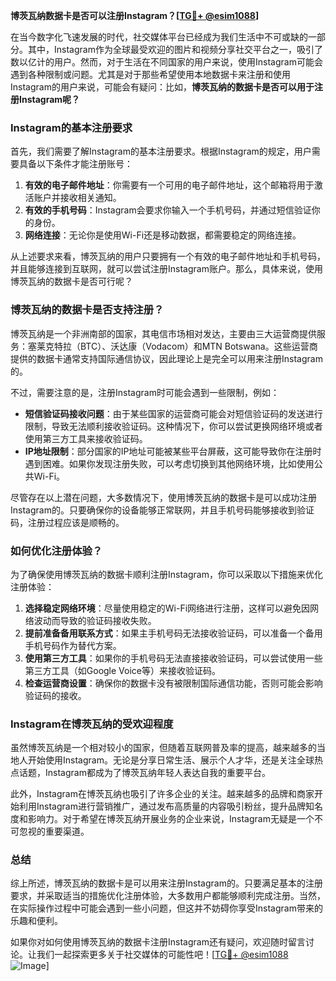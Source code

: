 **博茨瓦纳数据卡是否可以注册Instagram？[[TG💪+ @esim1088](https://t.me/s/esim1088)]**

在当今数字化飞速发展的时代，社交媒体平台已经成为我们生活中不可或缺的一部分。其中，Instagram作为全球最受欢迎的图片和视频分享社交平台之一，吸引了数以亿计的用户。然而，对于生活在不同国家的用户来说，使用Instagram可能会遇到各种限制或问题。尤其是对于那些希望使用本地数据卡来注册和使用Instagram的用户来说，可能会有疑问：比如，**博茨瓦纳的数据卡是否可以用于注册Instagram呢？**

### Instagram的基本注册要求

首先，我们需要了解Instagram的基本注册要求。根据Instagram的规定，用户需要具备以下条件才能注册账号：

1. **有效的电子邮件地址**：你需要有一个可用的电子邮件地址，这个邮箱将用于激活账户并接收相关通知。
2. **有效的手机号码**：Instagram会要求你输入一个手机号码，并通过短信验证你的身份。
3. **网络连接**：无论你是使用Wi-Fi还是移动数据，都需要稳定的网络连接。

从上述要求来看，博茨瓦纳的用户只要拥有一个有效的电子邮件地址和手机号码，并且能够连接到互联网，就可以尝试注册Instagram账户。那么，具体来说，使用博茨瓦纳的数据卡是否可行呢？

### 博茨瓦纳的数据卡是否支持注册？

博茨瓦纳是一个非洲南部的国家，其电信市场相对发达，主要由三大运营商提供服务：塞莱克特拉（BTC）、沃达康（Vodacom）和MTN Botswana。这些运营商提供的数据卡通常支持国际通信协议，因此理论上是完全可以用来注册Instagram的。

不过，需要注意的是，注册Instagram时可能会遇到一些限制，例如：

- **短信验证码接收问题**：由于某些国家的运营商可能会对短信验证码的发送进行限制，导致无法顺利接收验证码。这种情况下，你可以尝试更换网络环境或者使用第三方工具来接收验证码。
- **IP地址限制**：部分国家的IP地址可能被某些平台屏蔽，这可能导致你在注册时遇到困难。如果你发现注册失败，可以考虑切换到其他网络环境，比如使用公共Wi-Fi。

尽管存在以上潜在问题，大多数情况下，使用博茨瓦纳的数据卡是可以成功注册Instagram的。只要确保你的设备能够正常联网，并且手机号码能够接收到验证码，注册过程应该是顺畅的。

### 如何优化注册体验？

为了确保使用博茨瓦纳的数据卡顺利注册Instagram，你可以采取以下措施来优化注册体验：

1. **选择稳定网络环境**：尽量使用稳定的Wi-Fi网络进行注册，这样可以避免因网络波动而导致的验证码接收失败。
2. **提前准备备用联系方式**：如果主手机号码无法接收验证码，可以准备一个备用手机号码作为替代方案。
3. **使用第三方工具**：如果你的手机号码无法直接接收验证码，可以尝试使用一些第三方工具（如Google Voice等）来接收验证码。
4. **检查运营商设置**：确保你的数据卡没有被限制国际通信功能，否则可能会影响验证码的接收。

### Instagram在博茨瓦纳的受欢迎程度

虽然博茨瓦纳是一个相对较小的国家，但随着互联网普及率的提高，越来越多的当地人开始使用Instagram。无论是分享日常生活、展示个人才华，还是关注全球热点话题，Instagram都成为了博茨瓦纳年轻人表达自我的重要平台。

此外，Instagram在博茨瓦纳也吸引了许多企业的关注。越来越多的品牌和商家开始利用Instagram进行营销推广，通过发布高质量的内容吸引粉丝，提升品牌知名度和影响力。对于希望在博茨瓦纳开展业务的企业来说，Instagram无疑是一个不可忽视的重要渠道。

### 总结

综上所述，博茨瓦纳的数据卡是可以用来注册Instagram的。只要满足基本的注册要求，并采取适当的措施优化注册体验，大多数用户都能够顺利完成注册。当然，在实际操作过程中可能会遇到一些小问题，但这并不妨碍你享受Instagram带来的乐趣和便利。

如果你对如何使用博茨瓦纳的数据卡注册Instagram还有疑问，欢迎随时留言讨论。让我们一起探索更多关于社交媒体的可能性吧！[[TG💪+ @esim1088](https://t.me/s/esim1088) ![Image](https://i.postimg.cc/4NQfJmqS/Snipaste-2025-05-13-00-14-12.png)]